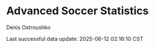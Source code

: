 # Advanced Soccer Statistics
Denis Ostroushko

<!-- gfm -->

Last successful data update: 2025-06-12 02:16:10 CST
